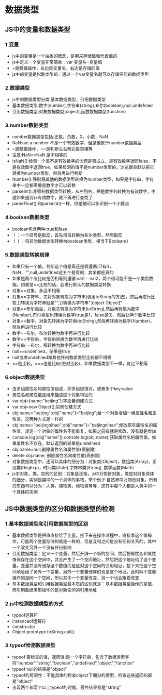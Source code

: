 # 数据类型

## JS中的变量和数据类型

### 1.变量

* js中的变量是一个抽象的概念，是用来存储值和代表值的
* js中定义一个变量非常简单：var 变量名=变量值
* =是赋值操作，左边是变量名，右边是存储的值
* js中的变量是松散类型的：通过一个var变量名就可以存储任何的数据类型

### 2.数据类型

* js中的数据类型分类:基本数据类型，引用数据类型
* 基本数据类型:数字(number),字符串(string),布尔(boolean),null,undefined
* 引用数据类型:对象数据类型(object),函数数据类型(function)

### 3.number数据类型

* number数据类型包括:正数，负数，0，小数，NaN
* NaN:not a number 不是一个有效数字，但是他属于number数据类型
* =是赋值操作，==是判断左右两边是否相等
* 注意:NaN==NaN 是不相等的
* isNaN():检测一个值不是有效数字的命题是否成立，是有效数字返回false，不是有效数字返回true，如果检测的值不是number类型的，浏览器会默认把它转换为number类型，然后再进行判断
* Number():强制将其他的数据类型转换为number类型，如果是字符串，字符串中一定都需要是数字才可以转换
* parseInt():非强制数据类型转换，从左到右，把是数字的转换为有效数字，中途如果遇到非有效数字，就不再进行查找了
* parseFloat():和parseInt()一样，但是他可以多识别一个小数点

### 4.boolean数据类型

* boolean包含两种:true和fase
* ！：一个叹号是取反，首先将值转换为布尔类型，然后取反
* ！！：将其他数据类型转换为boolean类型，相当于Boolean()

### 5.数据类型转换规律

* 如果只有一个值，判断这个值是真还是假遵循:只有0，NaN，"",null,undefined这五个是假的，其余都是真的
* 如果是两个值比较是否相等则遵循:val1==val2，两个值可能不是一个类型数据，如果是==比较的话，会进行默认的数据类型转换
* 对象==对象，永远不相等
* 对象==字符串，先将对象转换为字符串(调用toString的方法)，然后再进行比较,[]转换为字符串就是"",{}转换为字符串"[object Object]"
* 对象==布尔类型，对象先转换为字符串(toString),然后再转换为数字(Number),布尔类型也转换为数字(true是1，false是0)，然后让两个数字比较
* 对象==数字，对象先转换为字符串(toString),然后再转换为数字(Number)，然后再进行比较
* 数字==布尔，布尔转换为数字再进行比较
* 数字==字符串，字符串转换为数字再进行比较
* 字符串==布尔，都转换为数字再进行比较
* null==undefined，结果是true
* null或者undefined和其他任何数据类型比较都不相等
* ==是比较，===也是比较(绝对比较)，如果数据类型不一样，肯定不相等



### 6.object数据类型

* 由多组属性名和属性值组成，即多组键值对，或者多个key:value
* 属性名和属性值是用来描述这个对象特征的
* var obj={name:"beijing"};字面量创建方式
* var obj=new Object();实例创建方式
* obj.name="beijing";obj["name"]="beijing";给一个对象增加一组属性名和属性值，这两种方式是一样的
* obj.name="beijingnihao";obj["name"]="beijingnihao";修改原有属性名的属性值，规定一个对象的属性名不能重复，如果之前有就是修改，没有就是增加
* console.log(obj["name"]);console.log(obj.name);获取属性名的属性值，如果属性名不存在，默认返回的结果是undefined
* obj.name=null;删除属性名和属性值(假删除)
* delete obj.name; 删除属性名和属性值(真删除)
* 对象数据类型中，还可以具体的细分为：对象类(Object)，数组类(Array)，正则类(RegExp)，时间类(Date),字符串类(String), 数学函数(Math)
* js中对象，类，实例的区别：对象是泛指，js中万物皆对象，类是对对象具体的细分，实例是类中的一个具体的事物，举个例子:自然界中万物皆对象，所有的东西可以分为：人类，植物类，动物类等等，这其中每个人都是人类中的一个具体的实例

## JS中数据类型的区分和数据类型的检测

### 1.基本数据类型和引用数据类型的区别

* 基本数据类型是把值直接给了变量，接下来在操作过程中，直接拿这个值操作，可能两个变量存储的值是一样的，但是互相之间是没有任何关系的，其中一个改变另外一个没有任何影响
* 引用数据类型：定义一个变量，然后开辟一个新的空间，然后把属性名和属性值保存在这个空间中，并且产生了一个空间地址，然后把这个地址给了这个变量，变量并没有储存这个数值而是这对这个空间的引用地址，接下来把这个空间地址给了另外一个变量，另外一个变量储存的也是这个地址，此时两个变量操作的是同一个空间，所以其中一个变量改变，另一个也会跟着改变
* 基本数据类型和引用数据类型最本质的区别就是：基本数据类型操作的是值，而引用数据类型操作的是对新空间的引用地址

### 2.js中检测数据类型的方式

* typeof运算符
* instanceof运算符
* constructor
* Object.prototype.toString.call()

### 3.typeof检测数据类型

* typeof 要检查的值，返回值:是一个字符串，包含了数据类型字符"number","string","boolean","undefined","object","function"
* typeof null的结果是"object"
* typeof的局限性：不能具体的检查object下细分的类型，检查这些返回的都是"object"
* 出现两个和两个以上typeof的时候，最终结果都是"string"